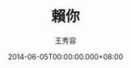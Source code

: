 ---
issue: 73
title: 賴你
author: 王秀容
date: 2014-06-05T00:00:00.000+08:00
topic: 懷想
difficulty: 2
wikidata: Q98095417
wikidata_link: https://www.wikidata.org/wiki/Q98095417
---